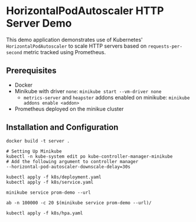 # HorizontalPodAutoscaler HTTP Server Demo

This demo application demonstrates use of Kubernetes' `HorizontalPodAutoscaler` to scale HTTP servers based on `requests-per-second` metric tracked using Prometheus.

## Prerequisites

* Docker
* Minikube with driver `none`: `minikube start --vm-driver none`
  * `metrics-server` and `heapster` addons enabled on minikube: `minikube addons enable <addon>`
* Prometheus deployed on the minikue cluster

## Installation and Configuration

```
docker build -t server .
```

```
# Setting Up Minikube
kubectl -n kube-system edit po kube-controller-manager-minikube
# Add the following argument to controller manager
--horizontal-pod-autoscaler-downscale-delay=30s
```

```
kubectl apply -f k8s/deployment.yaml
kubectl apply -f k8s/service.yaml

minikube service prom-demo --url

ab -n 100000 -c 20 $(minikube service prom-demo --url)/

kubectl apply -f k8s/hpa.yaml
```

